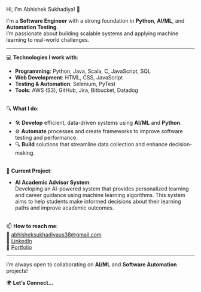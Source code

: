 Hi, I'm Abhishek Sukhadiya! 👋

I'm a **Software Engineer** with a strong foundation in **Python**, **AI/ML**, and **Automation Testing**.  
I’m passionate about building scalable systems and applying machine learning to real-world challenges.

---

💻 **Technologies I work with**:
- **Programming**: Python, Java, Scala, C, JavaScript, SQL
- **Web Development**: HTML, CSS, JavaScript
- **Testing & Automation**: Selenium, PyTest
- **Tools**: AWS (S3), GitHub, Jira, Bitbucket, Datadog

\
🔍 **What I do**:
- 🛠 **Develop** efficient, data-driven systems using **AI/ML** and **Python**.
- ⚙️ **Automate** processes and create frameworks to improve software testing and performance.
- 🔍 **Build** solutions that streamline data collection and enhance decision-making.

\
🚀 **Current Project**:
- **AI Academic Advisor System**:  
  Developing an AI-powered system that provides personalized learning and career guidance using machine learning algorithms. This system aims to help students make informed decisions about their learning paths and improve academic outcomes.

\
📫 **How to reach me**:  
    📧 [abhisheksukhadiyaus38@gmail.com](mailto:abhisheksukhadiyaus38@gmail.com)  
    🔗 [LinkedIn](https://www.linkedin.com/in/abhishek-sukhadiya-9358a5190/) \
    🔗 [Portfolio](https://arsukhadiya.github.io/abhishek-sukhadiya/)
       

---

I’m always open to collaborating on **AI/ML** and **Software Automation** projects!

🌍 **Let’s Connect...**  
